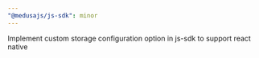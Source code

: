 ```yaml
---
"@medusajs/js-sdk": minor
---
```


Implement custom storage configuration option in js-sdk to support react native
